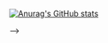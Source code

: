 <!-- ### Hi there 👋


<!-- **DziiOG/DziiOG** is a ✨ _special_ ✨ repository because its `README.md` (this file) appears on your GitHub profile.

Here are some ideas to get you started:

- 🔭 I’m currently working on ...
- 🌱 I’m currently learning ...
- 👯 I’m looking to collaborate on ...
- 🤔 I’m looking for help with ...
- 💬 Ask me about ...
- 📫 How to reach me: ...
- 😄 Pronouns: ...
- ⚡ Fun fact: ...
 -->

[![Anurag's GitHub stats](https://github-readme-stats.vercel.app/api?username=DziiOG)](https://github.com/anuraghazra/github-readme-stats)

 -->

